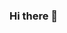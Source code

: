 ### Hi there 👋

<!--
**dobsonddev/dobsonddev** is a ✨ _special_ ✨ repository because its `README.md` (this file) appears on your GitHub profile.

- 🔭 I’m currently working on growing as a young dev
- 👯 I’m looking to collaborate on growth-oriented projects
- 💬 Ask me about: Whatever!
- 📫 How to reach me: dobsonddev@gmail.com
- 😄 Pronouns: He/Him
- ⚡ Fun fact: I cannot do a backflip
-->
